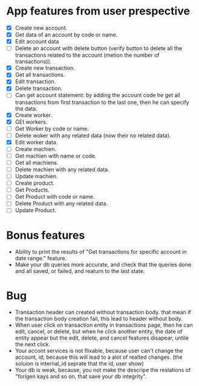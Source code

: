 # App features from user prespective
- [X] Create new account.
- [X] Get data of an account by code or name.
- [X] Edit account data
- [ ] Delete an account with delete button (verify button to delete all the transactions related to the account (metion the number of transactions)).
- [X] Create new transaction.
- [X] Get all transactions.
- [X] Edit transaction.
- [X] Delete transaction.
- [ ] Can get account statement: by adding the account code he get all transactions from first transaction to the last one, then he can specify the data.
- [X] Create worker.
- [X] GEt workers.
- [ ] Get Worker by code or name.
- [ ] Delete woker with any related data (now their no related data).
- [X] Edit worker data.
- [ ] Create machien.
- [ ] Get machien with name or code.
- [ ] Get all machiens.
- [ ] Delete machien with any related data.
- [ ] Update machien.
- [ ] Create product.
- [ ] Get Products.
- [ ] Get Product with code or name.
- [ ] Delete Product with any related data.
- [ ] Update Product.

# Bonus features
- Ability to print the results of "Get transactions for specific account in date range." feature.
- Make your db queries more accurate, and check that the queries done and all saved, or failed, and reaturn to the last state.

# Bug
- Transaction header can created without transaction body. that mean if the transaction body creation fail, this lead to header without body.
- When user click on transaction entity in transactions page, then he can edit, cancel, or delete, but when he click another entity, the date of entity appear but the edit, delete, and cancel features disapear, untile the next click.
- Your accont services is not flixable, because user can't change the account, id; because this will lead to a alot of realted changes. (the soluion is internal_id seprate that the id, user show)
- Your db is weak, because, you not make the descripe the reslations of "forigen kays and so on, that save your db integrity".